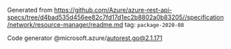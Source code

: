 Generated from https://github.com/Azure/azure-rest-api-specs/tree/d4bad535d456ee82c7fd17d1ec2b8802a0b83205//specification/network/resource-manager/readme.md tag: `package-2020-08`

Code generator @microsoft.azure/autorest.go@2.1.171


